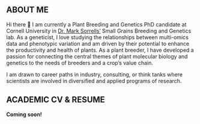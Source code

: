 ## ABOUT ME  

Hi there :wave: I am currently a Plant Breeding and Genetics PhD candidate at Cornell University in [Dr. Mark Sorrells’](https://plbrgen.cals.cornell.edu/people/mark-sorrells/) Small Grains Breeding and Genetics lab. As a geneticist, I love studying the relationships between multi-omics data and phenotypic variation and am driven by their potential to enhance the productivity and health of plants. As a plant breeder, I have developed a passion for connecting the central themes of plant molecular biology and genetics to the needs of breeders and a crop’s value chain.  

I am drawn to career paths in industry, consulting, or think tanks where scientists are involved in diversified and applied programs of research.




## ACADEMIC CV & RESUME  

**Coming soon!**
